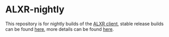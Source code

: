 # ALXR-nightly

This repository is for nightly builds of the [ALXR client](https://github.com/korejan/ALVR), stable release builds can be found [here](https://github.com/korejan/ALVR/releases), more details can be found [here](https://github.com/korejan/ALVR/wiki/ALXR-Client).

